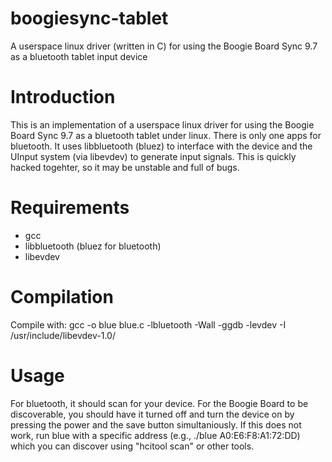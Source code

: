 # boogiesync-tablet
A userspace linux driver (written in C) for using the Boogie Board Sync 9.7 as a bluetooth tablet input device 

# Introduction

This is an implementation of a userspace linux driver for using the Boogie Board Sync 9.7 as a bluetooth tablet under linux.  There is only one apps for bluetooth.  It uses libbluetooth (bluez) to interface with the device and the UInput system (via libevdev) to generate input signals. This is quickly hacked togehter, so it may be unstable and full of bugs.

# Requirements

- gcc
- libbluetooth (bluez for bluetooth)
- libevdev


# Compilation

Compile with: gcc -o blue blue.c -lbluetooth -Wall -ggdb -levdev -I /usr/include/libevdev-1.0/

# Usage

For bluetooth, it should scan for your device. For the Boogie Board to be discoverable, you should have it turned off and turn the device on by pressing the power and the save button simultaniously. If this does not work, run blue with a specific address (e.g., ./blue A0:E6:F8:A1:72:DD) which you can discover using "hcitool scan" or other tools.
